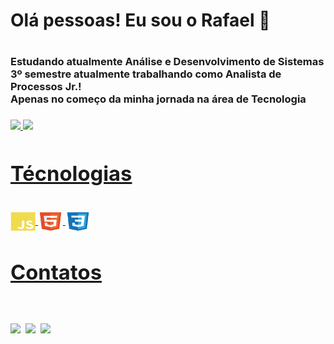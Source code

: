 <h1> Olá pessoas! Eu sou o Rafael 👋 <h1/>

<h3>Estudando atualmente Análise e Desenvolvimento de Sistemas 3º semestre atualmente trabalhando como Analista de Processos Jr.!<br> Apenas no começo da minha jornada na área de Tecnologia<h3/>


<div>
  <a href="https://github.com/1rafahub">
  <img height="180em" src="https://github-readme-stats.vercel.app/api?username=1rafahub&show_icons=true&theme=highcontrast&include_all_commits=true&count_private=true"/>
  <img height="180em" src="https://github-readme-stats.vercel.app/api/top-langs/?username=1rafahub&layout=compact&langs_count=7&theme=highcontrast"/>
</div>
  
  <h1> Técnologias </h1>
  
  <div style="display: inline_block"><br>
    <img align="center" alt="Rafa-Js" height="30" width="40" src="https://raw.githubusercontent.com/devicons/devicon/master/icons/javascript/javascript-plain.svg">
     <img align="center" alt="Rafa-HTML" height="30" width="40" src="https://raw.githubusercontent.com/devicons/devicon/master/icons/html5/html5-original.svg">
     <img align="center" alt="Rafa-CSS" height="30" width="40" src="https://raw.githubusercontent.com/devicons/devicon/master/icons/css3/css3-original.svg">
  </div>
  
  ##
  
  <h1>Contatos<h1/>
    
  <div>
    <a href = "mailto:1rafaelsilvalima@gmail.com"><img src=" https://icongr.am/devicon/python-original.svg?size=128&color=currentColor" target="_blank"></a>
    <a href = "mailto:1rafaelsilvalima@gmail.com"><img src="https://img.shields.io/badge/Gmail-D14836?style=for-the-badge&logo=gmail&logoColor=white" target="_blank"></a>
    <a href="https://www.linkedin.com/in/1rafasilva/" target="_blank"><img src="https://img.shields.io/badge/-LinkedIn-%230077B5?style=for-the-badge&logo=linkedin&logoColor=white" target="_blank"></a> 
  </div>
